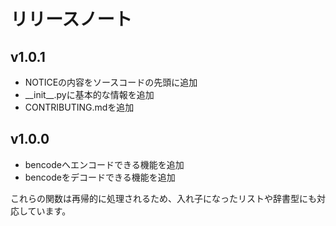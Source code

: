 # リリースノート

## v1.0.1

* NOTICEの内容をソースコードの先頭に追加
* \_\_init\_\_.pyに基本的な情報を追加
* CONTRIBUTING.mdを追加

## v1.0.0

* bencodeへエンコードできる機能を追加
* bencodeをデコードできる機能を追加

これらの関数は再帰的に処理されるため、入れ子になったリストや辞書型にも対応しています。
